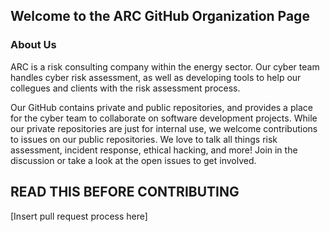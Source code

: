 ## Welcome to the ARC GitHub Organization Page
### About Us
ARC is a risk consulting company within the energy sector. Our cyber team handles cyber risk assessment, as well as developing tools to help our collegues and clients with the risk assessment process. 

Our GitHub contains private and public repositories, and provides a place for the cyber team to collaborate on software development projects. While our private repositories are just for internal use, we welcome contributions to issues on our public repositories. 
We love to talk all things risk assessment, incident response, ethical hacking, and more! Join in the discussion or take a look at the open issues to get involved. 

## READ THIS BEFORE CONTRIBUTING
[Insert pull request process here]

<!--

**Here are some ideas to get you started:**

🙋‍♀️ A short introduction - what is your organization all about?
🌈 Contribution guidelines - how can the community get involved?
👩‍💻 Useful resources - where can the community find your docs? Is there anything else the community should know?
🍿 Fun facts - what does your team eat for breakfast?
🧙 Remember, you can do mighty things with the power of [Markdown](https://docs.github.com/github/writing-on-github/getting-started-with-writing-and-formatting-on-github/basic-writing-and-formatting-syntax)
-->
